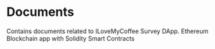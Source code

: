 # Documents
Contains documents related to ILoveMyCoffee Survey DApp. Ethereum Blockchain app with Solidity Smart Contracts
